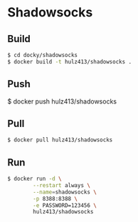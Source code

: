 # Shadowsocks

## Build

```sh
$ cd docky/shadowsocks
$ docker build -t hulz413/shadowsocks .
```

## Push

$ docker push hulz413/shadowsocks

## Pull

```sh
$ docker pull hulz413/shadowsocks
```

## Run

```sh
$ docker run -d \
        --restart always \
        --name=shadowsocks \
        -p 8388:8388 \
        -e PASSWORD=123456 \
        hulz413/shadowsocks
```
